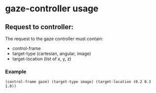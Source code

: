 # gaze-controller usage

## Request to controller:

The request to the gaze controller must contain:
- control-frame
- target-type (cartesian, angular, image)
- target-location (list of x, y, z)


### Example

`(control-frame gaze) (target-type image) (target-location (0.2 0.3 1.0))`

